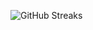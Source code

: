 ![GitHub Streaks](https://github-streaks-mqc9.onrender.com/streak/happilli/image?theme=midnight&cache_bust=1743115087&lang=ja)
